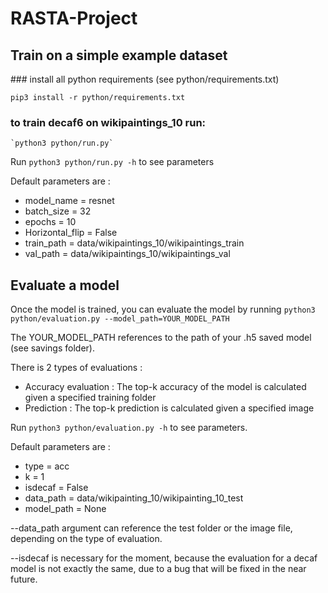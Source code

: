 # RASTA-Project


## Train on a simple example dataset

### install all python requirements (see python/requirements.txt)

   `pip3 install -r python/requirements.txt`

### to train decaf6 on wikipaintings_10 run: 

    `python3 python/run.py`
    
Run `python3 python/run.py -h` to see parameters
    
Default parameters are :
  * model_name = resnet
  * batch_size = 32
  * epochs = 10
  * Horizontal_flip = False
  * train_path = data/wikipaintings_10/wikipaintings_train
  * val_path = data/wikipaintings_10/wikipaintings_val


## Evaluate a model

Once the model is trained, you can evaluate the model by running
    `python3 python/evaluation.py --model_path=YOUR_MODEL_PATH`

The YOUR_MODEL_PATH references to the path of your .h5 saved model (see savings folder).

There is 2 types of evaluations :
  * Accuracy evaluation : The top-k accuracy of the model is calculated given a specified training folder
  * Prediction : The top-k prediction is calculated given a specified image

Run `python3 python/evaluation.py -h` to see parameters.

Default parameters are :
  * type = acc
  * k = 1
  * isdecaf = False
  * data_path = data/wikipainting_10/wikipainting_10_test
  * model_path = None

--data_path argument can reference the test folder or the image file, depending on the type of evaluation.

--isdecaf is necessary for the moment, because the evaluation for a decaf model is not exactly the same, due to a bug that will be fixed in the near future.



